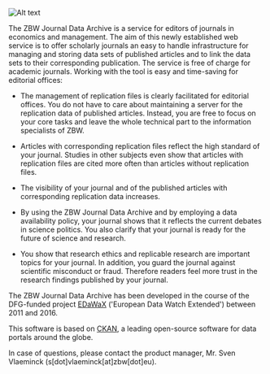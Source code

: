 ![Alt text](https://journaldata.zbw.eu/base/images/jda-logo.png)

The ZBW Journal Data Archive is a service for editors of journals in economics and management.
The aim of this newly established web service is to offer scholarly journals an easy to handle infrastructure for managing and storing data sets of published articles and to link the data sets to their corresponding publication. The service is free of charge for academic journals.
Working with the tool is easy and time-saving for editorial offices:

* The management of replication files is clearly facilitated for editorial offices. You do not have to care about maintaining a server for the replication data of published articles. Instead, you are free to focus on your core tasks and leave the whole technical part to the information specialists of ZBW.

* Articles with corresponding replication files reflect the high standard of your journal.  Studies in other subjects even show that articles with replication files are cited more often than articles without replication files.

* The visibility of your journal and of the published articles with corresponding replication data increases.

* By using the ZBW Journal Data Archive and by employing a data availability policy, your journal shows that it reflects the current debates in science politics. You also clarify that your journal is ready for the future of science and research.

* You show that research ethics and replicable research are important topics for your journal. In addition, you guard the journal against scientific misconduct or fraud. Therefore readers feel more trust in the research findings published by your journal.

The ZBW Journal Data Archive has been developed in the course of the DFG-funded project [EDaWaX](http://edawax.de) ('European Data Watch Extended') between 2011 and 2016.

This software is based on [CKAN](http://www.ckan.org), a leading open-source software for data portals around the globe.

In case of questions, please contact the product manager, Mr. Sven Vlaeminck
(s[dot]vlaeminck[at]zbw[dot]eu).
